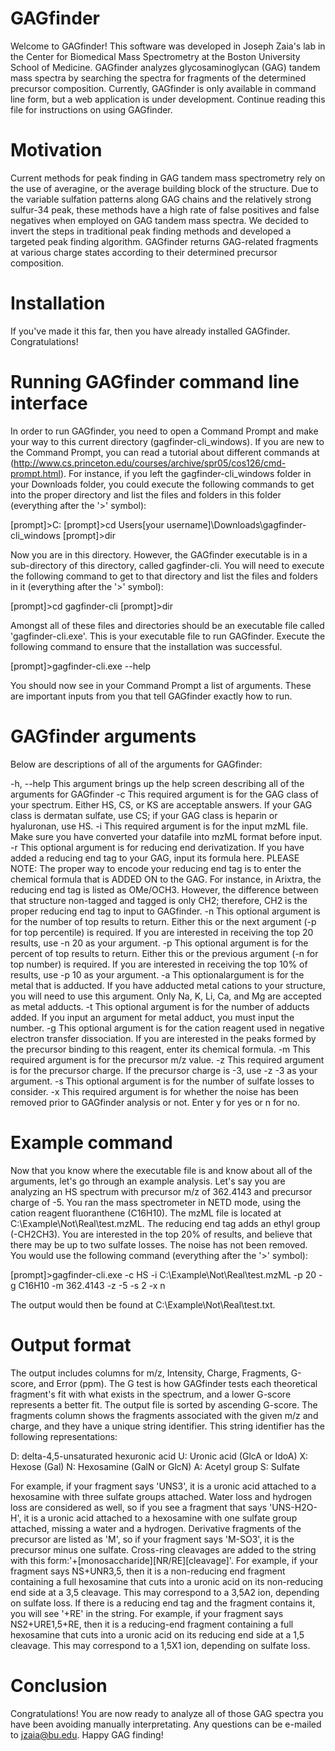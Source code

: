# GAGfinder

Welcome to GAGfinder! This software was developed in Joseph Zaia's lab in the Center for Biomedical Mass Spectrometry at the Boston University School of Medicine. GAGfinder analyzes glycosaminoglycan (GAG) tandem mass spectra by searching the spectra for fragments of the determined precursor composition. Currently, GAGfinder is only available in command line form, but a web application is under development. Continue reading this file for instructions on using GAGfinder.

# Motivation

Current methods for peak finding in GAG tandem mass spectrometry rely on the use of averagine, or the average building block of the structure. Due to the variable sulfation patterns along GAG chains and the relatively strong sulfur-34 peak, these methods have a high rate of false positives and false negatives when employed on GAG tandem mass spectra. We decided to invert the steps in traditional peak finding methods and developed a targeted peak finding algorithm. GAGfinder returns GAG-related fragments at various charge states according to their determined precursor composition.

# Installation

If you've made it this far, then you have already installed GAGfinder. Congratulations!

# Running GAGfinder command line interface

In order to run GAGfinder, you need to open a Command Prompt and make your way to this current directory (gagfinder-cli_windows). If you are new to the Command Prompt, you can read a tutorial about different commands at (http://www.cs.princeton.edu/courses/archive/spr05/cos126/cmd-prompt.html). For instance, if you left the gagfinder-cli_windows folder in your Downloads folder, you could execute the following commands to get into the proper directory and list the files and folders in this folder (everything after the '>' symbol):

[prompt]>C:
[prompt]>cd Users\[your username]\Downloads\gagfinder-cli_windows
[prompt]>dir

Now you are in this directory. However, the GAGfinder executable is in a sub-directory of this directory, called gagfinder-cli. You will need to execute the following command to get to that directory and list the files and folders in it (everything after the '>' symbol):

[prompt]>cd gagfinder-cli
[prompt]>dir

Amongst all of these files and directories should be an executable file called 'gagfinder-cli.exe'. This is your executable file to run GAGfinder. Execute the following command to ensure that the installation was successful.

[prompt]>gagfinder-cli.exe --help

You should now see in your Command Prompt a list of arguments. These are important inputs from you that tell GAGfinder exactly how to run.

# GAGfinder arguments

Below are descriptions of all of the arguments for GAGfinder:

-h, --help    This argument brings up the help screen describing all of the arguments for GAGfinder
-c            This required argument is for the GAG class of your spectrum. Either HS, CS, or KS are acceptable answers. If your GAG
              class is dermatan sulfate, use CS; if your GAG class is heparin or hyaluronan, use HS.
-i            This required argument is for the input mzML file. Make sure you have converted your datafile into mzML format before
              input.
-r            This optional argument is for reducing end derivatization. If you have added a reducing end tag to your GAG, input its
              formula here. PLEASE NOTE: The proper way to encode your reducing end tag is to enter the chemical formula that is ADDED
              ON to the GAG. For instance, in Arixtra, the reducing end tag is listed as OMe/OCH3. However, the difference between that
              structure non-tagged and tagged is only CH2; therefore, CH2 is the proper reducing end tag to input to GAGfinder.
-n            This optional argument is for the number of top results to return. Either this or the next argument (-p for top
              percentile) is required. If you are interested in receiving the top 20 results, use -n 20 as your argument.
-p            This optional argument is for the percent of top results to return. Either this or the previous argument (-n for top
              number) is required. If you are interested in receiving the top 10% of results, use -p 10 as your argument.
-a            This optionalargument is for the metal that is adducted. If you have adducted metal cations to your structure, you will
              need to use this argument. Only Na, K, Li, Ca, and Mg are accepted as metal adducts.
-t            This optional argument is for the number of adducts added. If you input an argument for metal adduct, you must input the
              number.
-g            This optional argument is for the cation reagent used in negative electron transfer dissociation. If you are interested
              in the peaks formed by the precursor binding to this reagent, enter its chemical formula.
-m            This required argument is for the precursor m/z value.
-z            This required argument is for the precursor charge. If the precursor charge is -3, use -z -3 as your argument.
-s            This optional argument is for the number of sulfate losses to consider.
-x            This required argument is for whether the noise has been removed prior to GAGfinder analysis or not. Enter y for yes or
              n for no.

# Example command

Now that you know where the executable file is and know about all of the arguments, let's go through an example analysis. Let's say you are analyzing an HS spectrum with precursor m/z of 362.4143 and precursor charge of -5. You ran the mass spectrometer in NETD mode, using the cation reagent fluoranthene (C16H10). The mzML file is located at C:\Example\Not\Real\test.mzML. The reducing end tag adds an ethyl group (-CH2CH3). You are interested in the top 20% of results, and believe that there may be up to two sulfate losses. The noise has not been removed. You would use the following command (everything after the '>' symbol):

[prompt]>gagfinder-cli.exe -c HS -i C:\Example\Not\Real\test.mzML -p 20 -g C16H10 -m 362.4143 -z -5 -s 2 -x n

The output would then be found at C:\Example\Not\Real\test.txt.

# Output format

The output includes columns for m/z, Intensity, Charge, Fragments, G-score, and Error (ppm). The G test is how GAGfinder tests each theoretical fragment's fit with what exists in the spectrum, and a lower G-score represents a better fit. The output file is sorted by ascending G-score. The fragments column shows the fragments associated with the given m/z and charge, and they have a unique string identifier. This string identifier has the following representations:

D: delta-4,5-unsaturated hexuronic acid
U: Uronic acid (GlcA or IdoA)
X: Hexose (Gal)
N: Hexosamine (GalN or GlcN)
A: Acetyl group
S: Sulfate

For example, if your fragment says 'UNS3', it is a uronic acid attached to a hexosamine with three sulfate groups attached. Water loss and hydrogen loss are considered as well, so if you see a fragment that says 'UNS-H2O-H', it is a uronic acid attached to a hexosamine with one sulfate group attached, missing a water and a hydrogen. Derivative fragments of the precursor are listed as 'M', so if your fragment says 'M-SO3', it is the precursor minus one sulfate. Cross-ring cleavages are added to the string with this form:'+[monosaccharide][NR/RE][cleavage]'. For example, if your fragment says NS+UNR3,5, then it is a non-reducing end fragment containing a full hexosamine that cuts into a uronic acid on its non-reducing end side at a 3,5 cleavage. This may correspond to a 3,5A2 ion, depending on sulfate loss. If there is a reducing end tag and the fragment contains it, you will see '+RE' in the string. For example, if your fragment says NS2+URE1,5+RE, then it is a reducing-end fragment containing a full hexosamine that cuts into a uronic acid on its reducing end side at a 1,5 cleavage. This may correspond to a 1,5X1 ion, depending on sulfate loss.

# Conclusion

Congratulations! You are now ready to analyze all of those GAG spectra you have been avoiding manually interpretating. Any questions can be e-mailed to jzaia@bu.edu. Happy GAG finding!
